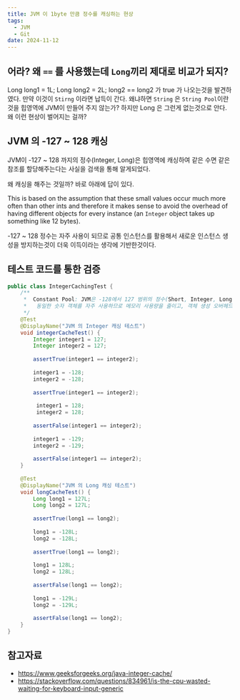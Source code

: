```yaml
---
title: JVM 이 1byte 만큼 정수를 캐싱하는 현상
tags:
  - JVM
  - Git
date: 2024-11-12
---
```


## 어라? 왜 `==` 를 사용했는데 `Long`끼리 제대로 비교가 되지?
Long long1 = 1L;
Long long2 = 2L;
long2 == long2 가 true 가 나오는것을 발견하였다. 만약 이것이 `Stirng` 이라면 납득이 간다. 왜냐하면 `String` 은 `String Pool`이란것을 힙영역에 JVM이 만들어 주지 않는가? 하지만 Long 은 그런게 없는것으로 안다. 왜 이런 현상이 벌어지는 걸까?
## JVM 의 -127 ~ 128 캐싱
JVM이 -127 ~ 128 까지의 정수(Integer, Long)은 힙영역에 캐싱하여 같은 수면 같은 참조를 할당해주는다는 사실을 검색을 통해 알게되었다. 

왜 캐싱을 해주는 것일까? 바로 아래에 답이 있다.

This is based on the assumption that these small values occur much more often than other ints and therefore it makes sense to avoid the overhead of having different objects for every instance (an `Integer` object takes up something like 12 bytes).

-127 ~ 128 정수는 자주 사용이 되므로 공통 인스턴스를 활용해서 새로운 인스턴스 생성을 방지하는것이 더욱 이득이라는 생각에 기반한것이다.

## 테스트 코드를 통한 검증
```java
public class IntegerCachingTest {  
    /**  
     *  Constant Pool: JVM은 -128에서 127 범위의 정수(Short, Integer, Long 등)를 미리 캐싱하여, 같은 값을 반복해서 생성하지 않고, 해당 범위의 정수는 동일 객체를 재사용  
     *   동일한 숫자 객체를 자주 사용하므로 메모리 사용량을 줄이고, 객체 생성 오버헤드를 줄이는 효과  
     */  
    @Test  
    @DisplayName("JVM 의 Integer 캐싱 테스트")  
    void integerCacheTest() {  
        Integer integer1 = 127;  
        Integer integer2 = 127;  
  
        assertTrue(integer1 == integer2);  
  
        integer1 = -128;  
        integer2 = -128;  
  
        assertTrue(integer1 == integer2);  
  
         integer1 = 128;  
         integer2 = 128;  
  
        assertFalse(integer1 == integer2);  
  
        integer1 = -129;  
        integer2 = -129;  
  
        assertFalse(integer1 == integer2);  
    }  
  
    @Test  
    @DisplayName("JVM 의 Long 캐싱 테스트")  
    void longCacheTest() {  
        Long long1 = 127L;  
        Long long2 = 127L;  
  
        assertTrue(long1 == long2);  
  
        long1 = -128L;  
        long2 = -128L;  
  
        assertTrue(long1 == long2);  
  
        long1 = 128L;  
        long2 = 128L;  
  
        assertFalse(long1 == long2);  
  
        long1 = -129L;  
        long2 = -129L;  
  
        assertFalse(long1 == long2);  
    }  
}
```

## 참고자료
- https://www.geeksforgeeks.org/java-integer-cache/
- https://stackoverflow.com/questions/834961/is-the-cpu-wasted-waiting-for-keyboard-input-generic